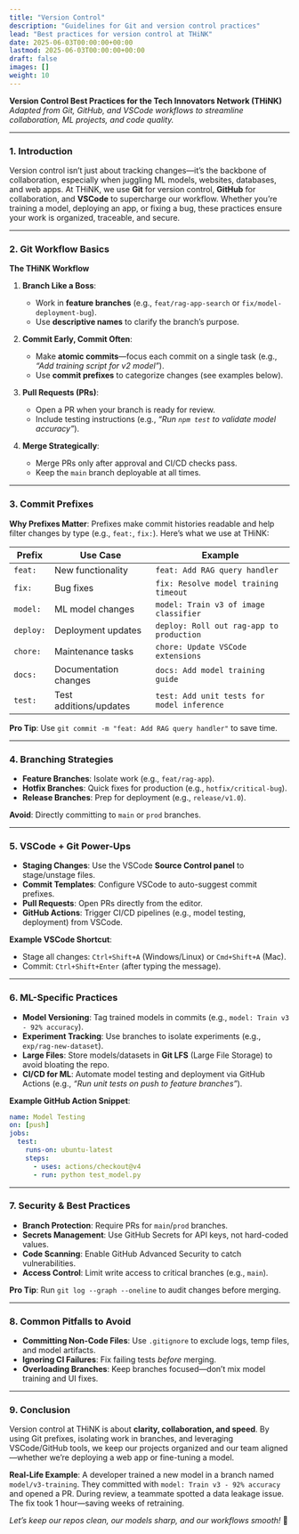```yaml
---
title: "Version Control"
description: "Guidelines for Git and version control practices"
lead: "Best practices for version control at THiNK"
date: 2025-06-03T00:00:00+00:00
lastmod: 2025-06-03T00:00:00+00:00
draft: false
images: []
weight: 10
---
```

**Version Control Best Practices for the Tech Innovators Network (THiNK)**
*Adapted from Git, GitHub, and VSCode workflows to streamline collaboration, ML projects, and code quality.*

---  

### **1. Introduction**
Version control isn’t just about tracking changes—it’s the backbone of collaboration, especially when juggling ML models, websites, databases, and web apps. At THiNK, we use **Git** for version control, **GitHub** for collaboration, and **VSCode** to supercharge our workflow. Whether you’re training a model, deploying an app, or fixing a bug, these practices ensure your work is organized, traceable, and secure.

---  

### **2. Git Workflow Basics**
**The THiNK Workflow**
1. **Branch Like a Boss**:
   - Work in **feature branches** (e.g., `feat/rag-app-search` or `fix/model-deployment-bug`).
   - Use **descriptive names** to clarify the branch’s purpose.

2. **Commit Early, Commit Often**:
   - Make **atomic commits**—focus each commit on a single task (e.g., *“Add training script for v2 model”*).
   - Use **commit prefixes** to categorize changes (see examples below).

3. **Pull Requests (PRs)**:
   - Open a PR when your branch is ready for review.
   - Include testing instructions (e.g., *“Run `npm test` to validate model accuracy”*).

4. **Merge Strategically**:
   - Merge PRs only after approval and CI/CD checks pass.
   - Keep the `main` branch deployable at all times.

---

### **3. Commit Prefixes**
**Why Prefixes Matter**:
Prefixes make commit histories readable and help filter changes by type (e.g., `feat:`, `fix:`). Here’s what we use at THiNK:

| **Prefix** | **Use Case** | **Example** |
|------------|--------------|-------------|
| `feat:` | New functionality | `feat: Add RAG query handler` |
| `fix:` | Bug fixes | `fix: Resolve model training timeout` |
| `model:` | ML model changes | `model: Train v3 of image classifier` |
| `deploy:` | Deployment updates | `deploy: Roll out rag-app to production` |
| `chore:` | Maintenance tasks | `chore: Update VSCode extensions` |
| `docs:` | Documentation changes | `docs: Add model training guide` |
| `test:` | Test additions/updates | `test: Add unit tests for model inference` |

**Pro Tip**: Use `git commit -m "feat: Add RAG query handler"` to save time.

---  

### **4. Branching Strategies**
- **Feature Branches**: Isolate work (e.g., `feat/rag-app`).
- **Hotfix Branches**: Quick fixes for production (e.g., `hotfix/critical-bug`).
- **Release Branches**: Prep for deployment (e.g., `release/v1.0`).

**Avoid**: Directly committing to `main` or `prod` branches.

---  

### **5. VSCode + Git Power-Ups**
- **Staging Changes**: Use the VSCode **Source Control panel** to stage/unstage files.
- **Commit Templates**: Configure VSCode to auto-suggest commit prefixes.
- **Pull Requests**: Open PRs directly from the editor.
- **GitHub Actions**: Trigger CI/CD pipelines (e.g., model testing, deployment) from VSCode.

**Example VSCode Shortcut**:
- Stage all changes: `Ctrl+Shift+A` (Windows/Linux) or `Cmd+Shift+A` (Mac).
- Commit: `Ctrl+Shift+Enter` (after typing the message).

---  

### **6. ML-Specific Practices**
- **Model Versioning**: Tag trained models in commits (e.g., `model: Train v3 - 92% accuracy`).
- **Experiment Tracking**: Use branches to isolate experiments (e.g., `exp/rag-new-dataset`).
- **Large Files**: Store models/datasets in **Git LFS** (Large File Storage) to avoid bloating the repo.
- **CI/CD for ML**: Automate model testing and deployment via GitHub Actions (e.g., *“Run unit tests on push to feature branches”*).

**Example GitHub Action Snippet**:
```yaml  
name: Model Testing  
on: [push]  
jobs:
  test:
    runs-on: ubuntu-latest  
    steps:
      - uses: actions/checkout@v4  
      - run: python test_model.py  
```  

---  

### **7. Security & Best Practices**
- **Branch Protection**: Require PRs for `main`/`prod` branches.
- **Secrets Management**: Use GitHub Secrets for API keys, not hard-coded values.
- **Code Scanning**: Enable GitHub Advanced Security to catch vulnerabilities.
- **Access Control**: Limit write access to critical branches (e.g., `main`).

**Pro Tip**: Run `git log --graph --oneline` to audit changes before merging.

---  

### **8. Common Pitfalls to Avoid**
- **Committing Non-Code Files**: Use `.gitignore` to exclude logs, temp files, and model artifacts.
- **Ignoring CI Failures**: Fix failing tests *before* merging.
- **Overloading Branches**: Keep branches focused—don’t mix model training and UI fixes.

---  

### **9. Conclusion**
Version control at THiNK is about **clarity, collaboration, and speed**. By using Git prefixes, isolating work in branches, and leveraging VSCode/GitHub tools, we keep our projects organized and our team aligned—whether we’re deploying a web app or fine-tuning a model.

**Real-Life Example**:
A developer trained a new model in a branch named `model/v3-training`. They committed with `model: Train v3 - 92% accuracy` and opened a PR. During review, a teammate spotted a data leakage issue. The fix took 1 hour—saving weeks of retraining.

*Let’s keep our repos clean, our models sharp, and our workflows smooth!* 🚀